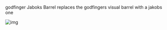 godfinger Jaboks Barrel
			replaces the godfingers visual barrel with a jakobs one
				
![img](https://imgur.com/KgRRZSh)